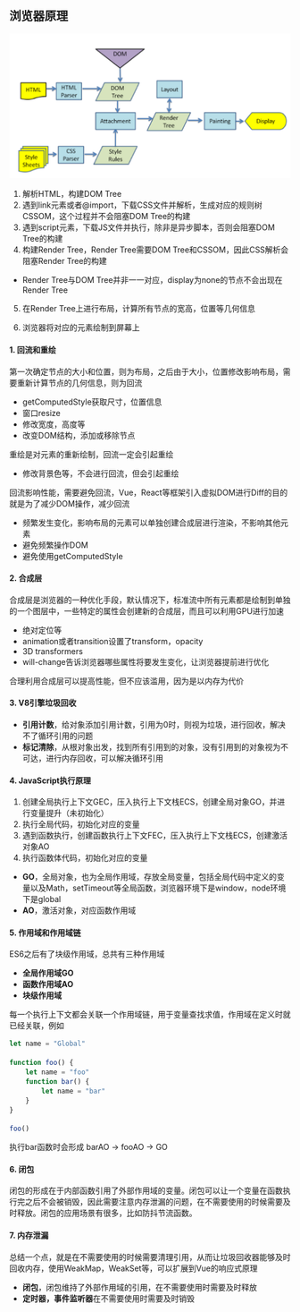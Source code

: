 ## 浏览器原理

![](./images/浏览器渲染原理.png)

1. 解析HTML，构建DOM Tree
2. 遇到link元素或者@import，下载CSS文件并解析，生成对应的规则树CSSOM，这个过程并不会阻塞DOM Tree的构建
3. 遇到script元素，下载JS文件并执行，除非是异步脚本，否则会阻塞DOM Tree的构建
4. 构建Render Tree，Render Tree需要DOM Tree和CSSOM，因此CSS解析会阻塞Render Tree的构建

- Render Tree与DOM Tree并非一一对应，display为none的节点不会出现在Render Tree

5. 在Render Tree上进行布局，计算所有节点的宽高，位置等几何信息

6. 浏览器将对应的元素绘制到屏幕上

#### 1. 回流和重绘

第一次确定节点的大小和位置，则为布局，之后由于大小，位置修改影响布局，需要重新计算节点的几何信息，则为回流

- getComputedStyle获取尺寸，位置信息
- 窗口resize
- 修改宽度，高度等
- 改变DOM结构，添加或移除节点

重绘是对元素的重新绘制，回流一定会引起重绘

- 修改背景色等，不会进行回流，但会引起重绘

回流影响性能，需要避免回流，Vue，React等框架引入虚拟DOM进行Diff的目的就是为了减少DOM操作，减少回流

- 频繁发生变化，影响布局的元素可以单独创建合成层进行渲染，不影响其他元素
- 避免频繁操作DOM
- 避免使用getComputedStyle

#### 2. 合成层

合成层是浏览器的一种优化手段，默认情况下，标准流中所有元素都是绘制到单独的一个图层中，一些特定的属性会创建新的合成层，而且可以利用GPU进行加速

- 绝对定位等
- animation或者transition设置了transform，opacity
- 3D transformers
- will-change告诉浏览器哪些属性将要发生变化，让浏览器提前进行优化

合理利用合成层可以提高性能，但不应该滥用，因为是以内存为代价

#### 3. V8引擎垃圾回收

- **引用计数**，给对象添加引用计数，引用为0时，则视为垃圾，进行回收，解决不了循环引用的问题
- **标记清除**，从根对象出发，找到所有引用到的对象，没有引用到的对象视为不可达，进行内存回收，可以解决循环引用

#### 4. JavaScript执行原理

1. 创建全局执行上下文GEC，压入执行上下文栈ECS，创建全局对象GO，并进行变量提升（未初始化）
2. 执行全局代码，初始化对应的变量
3. 遇到函数执行，创建函数执行上下文FEC，压入执行上下文栈ECS，创建激活对象AO
4. 执行函数体代码，初始化对应的变量

- **GO**，全局对象，也为全局作用域，存放全局变量，包括全局代码中定义的变量以及Math，setTimeout等全局函数，浏览器环境下是window，node环境下是global
- **AO**，激活对象，对应函数作用域

#### 5. 作用域和作用域链

ES6之后有了块级作用域，总共有三种作用域

- **全局作用域GO**
- **函数作用域AO**
- **块级作用域**

每一个执行上下文都会关联一个作用域链，用于变量查找求值，作用域在定义时就已经关联，例如

```javascript
let name = "Global"

function foo() {
	let name = "foo"
	function bar() {
		let name = "bar"
	}
}

foo()
```

执行bar函数时会形成 barAO -> fooAO -> GO

#### 6. 闭包

闭包的形成在于内部函数引用了外部作用域的变量。闭包可以让一个变量在函数执行完之后不会被销毁，因此需要注意内存泄漏的问题，在不需要使用的时候需要及时释放。闭包的应用场景有很多，比如防抖节流函数。

#### 7. 内存泄漏

总结一个点，就是在不需要使用的时候需要清理引用，从而让垃圾回收器能够及时回收内存，使用WeakMap，WeakSet等，可以扩展到Vue的响应式原理

- **闭包**，闭包维持了外部作用域的引用，在不需要使用时需要及时释放
- **定时器，事件监听器**在不需要使用时需要及时销毁
